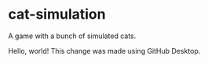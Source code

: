 # cat-simulation
A game with a bunch of simulated cats.

Hello, world! This change was made using GitHub Desktop.